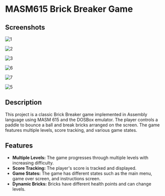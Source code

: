 # MASM615 Brick Breaker Game

## Screenshots

![1](https://github.com/HassanRaza-FAST/Brick-Breaker-Masm615/assets/152514035/ba372c79-750e-452e-a057-015457054a4f)

![2](https://github.com/HassanRaza-FAST/Brick-Breaker-Masm615/assets/152514035/1a2ab20c-50e4-465d-a0ca-6637a5d75bbf)

![3](https://github.com/HassanRaza-FAST/Brick-Breaker-Masm615/assets/152514035/91739952-c6af-42c7-b6b4-3130b73b27be)

![6](https://github.com/HassanRaza-FAST/Brick-Breaker-Masm615/assets/152514035/09842a1e-352b-4d4a-850f-4512e5aac0d2)

![7](https://github.com/HassanRaza-FAST/Brick-Breaker-Masm615/assets/152514035/8319e33a-3ee2-4ccf-8e59-1d3751840b15)

![5](https://github.com/HassanRaza-FAST/Brick-Breaker-Masm615/assets/152514035/fe4add30-5ed3-46ff-8067-d1790fa9a0c3)



## Description

This project is a classic Brick Breaker game implemented in Assembly language using MASM 615 and the DOSBox emulator. The player controls a paddle to bounce a ball and break bricks arranged on the screen. The game features multiple levels, score tracking, and various game states.

## Features

- **Multiple Levels:** The game progresses through multiple levels with increasing difficulty.
- **Score Tracking:** The player's score is tracked and displayed.
- **Game States:** The game has different states such as the main menu, game over screen, and instructions screen.
- **Dynamic Bricks:** Bricks have different health points and can change levels.

